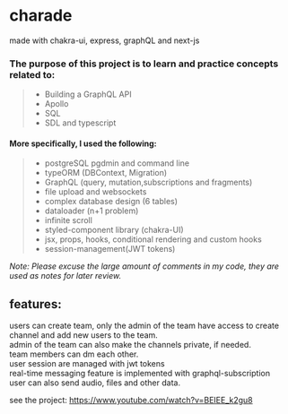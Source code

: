 # charade

made with chakra-ui, express, graphQL and next-js

### The purpose of this project is to learn and practice concepts related to:<br />
> * Building a GraphQL API
> * Apollo
> * SQL
> * SDL and typescript

#### More specifically, I used the following:
> * postgreSQL pgdmin and command line
> * typeORM (DBContext, Migration)
> * GraphQL (query, mutation,subscriptions and fragments)
> * file upload and websockets
> * complex database design (6 tables) 
> * dataloader (n+1 problem)
> * infinite scroll
> * styled-component library (chakra-UI)  
> * jsx, props, hooks, conditional rendering and custom hooks
> * session-management(JWT tokens)


_Note: Please excuse the large amount of comments in my code, they are used as notes for later review._

## features: <br />
users can create team, only the admin of the team have access to create channel and add new users to the team. <br />
admin of the team can also make the channels private, if needed. <br />
team members can dm each other. <br />
user session are managed with jwt tokens <br />
real-time messaging feature is implemented with graphql-subscription </br>
user can also send audio, files and other data. </br>

see the project: https://www.youtube.com/watch?v=BEIEE_k2gu8
